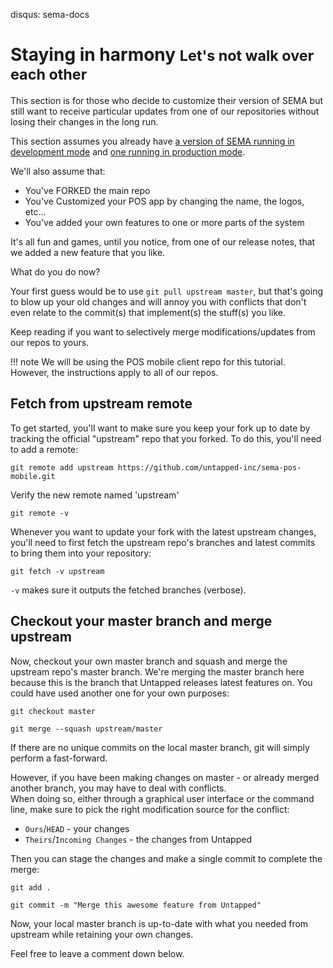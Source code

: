 disqus: sema-docs

# Staying in harmony <small>Let's not walk over each other</small>

This section is for those who decide to customize their version of SEMA but still want to receive particular updates from one of our repositories without losing their changes in the long run.

This section assumes you already have [a version of SEMA running in development mode](getting-started.md) and [one running in production mode](deploying-to-production.md).

We'll also assume that:

* You've FORKED the main repo
* You've Customized your POS app by changing the name, the logos, etc...
* You've added your own features to one or more parts of the system

It's all fun and games, until you notice, from one of our release notes, that we added a new feature that you like.

What do you do now?

Your first guess would be to use `git pull upstream master`, but that's going to blow up your old changes and will annoy you with conflicts that don't even relate to the commit(s) that implement(s) the stuff(s) you like.

Keep reading if you want to selectively merge modifications/updates from our repos to yours.

!!! note
    We will be using the POS mobile client repo for this tutorial. However, the instructions apply to all of our repos.

## Fetch from upstream remote

To get started, you'll want to make sure you keep your fork up to date by tracking the official "upstream" repo that you forked. To do this, you'll need to add a remote:

```
git remote add upstream https://github.com/untapped-inc/sema-pos-mobile.git
```

Verify the new remote named 'upstream'

```
git remote -v
```

Whenever you want to update your fork with the latest upstream changes, you'll need to first fetch the upstream repo's branches and latest commits to bring them into your repository:

```
git fetch -v upstream
```

`-v` makes sure it outputs the fetched branches (verbose).

## Checkout your master branch and merge upstream

Now, checkout your own master branch and squash and merge the upstream repo's master branch. We're merging the master branch here because this is the branch that Untapped releases latest features on. You could have used another one for your own purposes:

```
git checkout master
```

```
git merge --squash upstream/master
```

If there are no unique commits on the local master branch, git will simply perform a fast-forward.

However, if you have been making changes on master - or already merged another branch, you may have to deal with conflicts.<br>When doing so, either through a graphical user interface or the command line, make sure to pick the right modification source for the conflict:

* `Ours`/`HEAD` - your changes
* `Theirs`/`Incoming Changes` - the changes from Untapped

Then you can stage the changes and make a single commit to complete the merge:

```
git add .
```

```
git commit -m "Merge this awesome feature from Untapped"
```

Now, your local master branch is up-to-date with what you needed from upstream while retaining your own changes.

Feel free to leave a comment down below.

<!-- or simply ping us in the <a href="https://gitter.im/sema-dev/" target="_blank">Gitter community</a>. -->